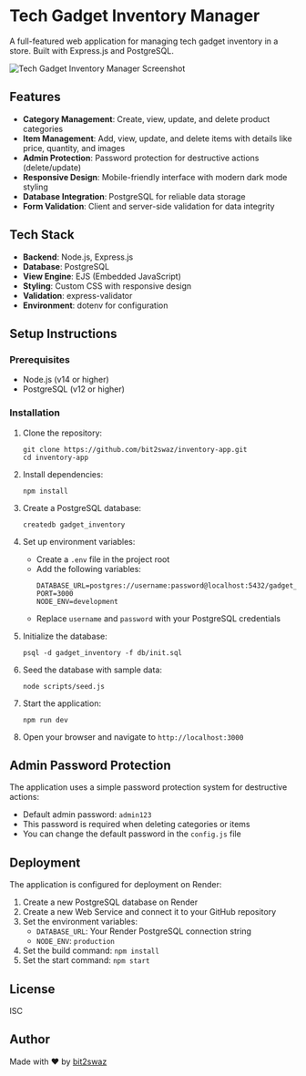 # Tech Gadget Inventory Manager

A full-featured web application for managing tech gadget inventory in a store. Built with Express.js and PostgreSQL.

![Tech Gadget Inventory Manager Screenshot](https://placeholder.com/tech-gadget-inventory-manager.jpg)

## Features

- **Category Management**: Create, view, update, and delete product categories
- **Item Management**: Add, view, update, and delete items with details like price, quantity, and images
- **Admin Protection**: Password protection for destructive actions (delete/update)
- **Responsive Design**: Mobile-friendly interface with modern dark mode styling
- **Database Integration**: PostgreSQL for reliable data storage
- **Form Validation**: Client and server-side validation for data integrity

## Tech Stack

- **Backend**: Node.js, Express.js
- **Database**: PostgreSQL
- **View Engine**: EJS (Embedded JavaScript)
- **Styling**: Custom CSS with responsive design
- **Validation**: express-validator
- **Environment**: dotenv for configuration

## Setup Instructions

### Prerequisites

- Node.js (v14 or higher)
- PostgreSQL (v12 or higher)

### Installation

1. Clone the repository:
   ```
   git clone https://github.com/bit2swaz/inventory-app.git
   cd inventory-app
   ```

2. Install dependencies:
   ```
   npm install
   ```

3. Create a PostgreSQL database:
   ```
   createdb gadget_inventory
   ```

4. Set up environment variables:
   - Create a `.env` file in the project root
   - Add the following variables:
     ```
     DATABASE_URL=postgres://username:password@localhost:5432/gadget_inventory
     PORT=3000
     NODE_ENV=development
     ```
   - Replace `username` and `password` with your PostgreSQL credentials

5. Initialize the database:
   ```
   psql -d gadget_inventory -f db/init.sql
   ```

6. Seed the database with sample data:
   ```
   node scripts/seed.js
   ```

7. Start the application:
   ```
   npm run dev
   ```

8. Open your browser and navigate to `http://localhost:3000`

## Admin Password Protection

The application uses a simple password protection system for destructive actions:

- Default admin password: `admin123`
- This password is required when deleting categories or items
- You can change the default password in the `config.js` file

## Deployment

The application is configured for deployment on Render:

1. Create a new PostgreSQL database on Render
2. Create a new Web Service and connect it to your GitHub repository
3. Set the environment variables:
   - `DATABASE_URL`: Your Render PostgreSQL connection string
   - `NODE_ENV`: `production`
4. Set the build command: `npm install`
5. Set the start command: `npm start`

## License

ISC

## Author

Made with ❤ by [bit2swaz](https://github.com/bit2swaz)